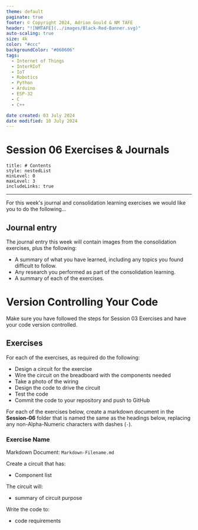```yaml
---
theme: default
paginate: true
footer: © Copyright 2024, Adrian Gould & NM TAFE
header: "![NMTAFE](../images/Black-Red-Banner.svg)"
auto-scaling: true
size: 4k
color: "#ccc"
backgroundColor: "#060606"
tags: 
  - Internet of Things
  - InterRIoT
  - IoT
  - Robotics
  - Python
  - Arduino
  - ESP-32
  - C
  - C++

date created: 03 July 2024
date modified: 10 July 2024
---
```


# Session 06 Exercises & Journals 

```table-of-contents
title: # Contents
style: nestedList
minLevel: 0
maxLevel: 3
includeLinks: true
```

---


For this week's journal and consolidation learning exercises we would like you to do the following...

## Journal entry

The journal entry this week will contain images from the consolidation exercises, plus the following:

- A summary of what you have learned, including any topics you found difficult to follow.
- Any research you performed as part of the consolidation learning.
- A summary of each of the exercises.

# Version Controlling Your Code

Make sure you have followed the steps for Session 03 Exercises and have your code version controlled.

## Exercises

For each of the exercises, as required do the following:

- Design a circuit for the exercise
- Wire the circuit on the breadboard with the components needed
- Take a photo of the wiring
- Design the code to drive the circuit
- Test the code
- Commit the code to your repository and push to GitHub 

For each of the exercises below, create a markdown document in the **Session-06** folder that is named the same as the headings below, replacing any non-Alpha-Numeric characters with dashes (`-`).

### Exercise Name

Markdown Document: `Markdown-Filename.md`

Create a circuit that has:
- Component list

The circuit will:
- summary of circuit purpose

Write the code to:
- code requirements

